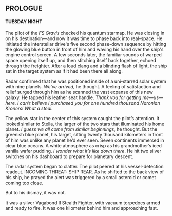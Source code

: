 ## PROLOGUE

#### TUESDAY NIGHT

The pilot of the _FS Gravis_ checked his quantum starmap. He was closing in on his destination—and now it was time to phase back into real-space. He initiated the interstellar drive's five second phase-down sequence by hitting the glowing blue button in front of him and waving his hand over the ship's engine control screen. A few seconds later, the familiar sounds of warped space opening itself up, and then stitching itself back together, echoed through the freighter. After a loud clang and a blinding flash of light, the ship sat in the target system as if it had been there all along.

Radar confirmed that he was positioned inside of a uni-starred solar system with nine planets. _We’ve arrived_, he thought. A feeling of satisfaction and relief surged through him as he scanned the vast expanse of this new galaxy. He tapped his leather seat handle. _Thank you for getting me—us—here. I can’t believe I purchased you for one hundred thousand Naronian Kroners! What a steal._

The yellow star in the center of this system caught the pilot’s attention. It looked similar to Stella, the larger of the two stars that illuminated his home planet. _I guess we all come from similar beginnings_, he thought. But the greenish blue planet, his target, sitting twenty thousand kilometers in front of him was unlike any planet he’d ever seen. Seven continents immersed in clear blue oceans. A white atmosphere as crisp as his grandmother’s iced vanilla wafer pudding. _I wonder what it’s like down there_. He hit two silver switches on his dashboard to prepare for planetary descent.

The radar system began to clatter. The pilot peered at his vessel-detection readout. INCOMING THREAT: SHIP REAR. As he shifted to the back view of his ship, he prayed the alert was triggered by a small asteroid or comet coming too close.

But to his dismay, it was not.

It was a silver Vagabond II Stealth Fighter, with vacuum torpedoes armed and ready to fire. It was one kilometer behind him and approaching fast.
